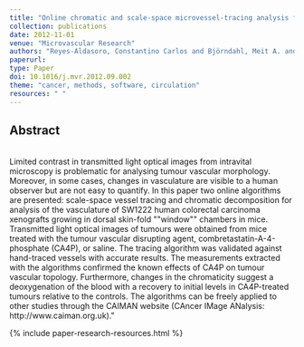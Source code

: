 ```yaml
---
title: "Online chromatic and scale-space microvessel-tracing analysis for transmitted light optical images"
collection: publications
date: 2012-11-01
venue: "Microvascular Research"
authors: "Reyes-Aldasoro, Constantino Carlos and Björndahl, Meit A. and Akerman, Simon and Ibrahim, Jamila and Griffiths, Michael K. and Tozer, Gillian M."
paperurl:
type: Paper
doi: 10.1016/j.mvr.2012.09.002
theme: "cancer, methods, software, circulation"
resources: " "
---
```

<h2> Abstract </h2>  <br> Limited contrast in transmitted light optical images from intravital microscopy is problematic for analysing tumour vascular morphology. Moreover, in some cases, changes in vasculature are visible to a human observer but are not easy to quantify. In this paper two online algorithms are presented: scale-space vessel tracing and chromatic decomposition for analysis of the vasculature of SW1222 human colorectal carcinoma xenografts growing in dorsal skin-fold ""window"" chambers in mice. Transmitted light optical images of tumours were obtained from mice treated with the tumour vascular disrupting agent, combretastatin-A-4-phosphate (CA4P), or saline. The tracing algorithm was validated against hand-traced vessels with accurate results. The measurements extracted with the algorithms confirmed the known effects of CA4P on tumour vascular topology. Furthermore, changes in the chromaticity suggest a deoxygenation of the blood with a recovery to initial levels in CA4P-treated tumours relative to the controls. The algorithms can be freely applied to other studies through the CAIMAN website (CAncer IMage ANalysis: http://www.caiman.org.uk)."

{% include paper-research-resources.html %}
